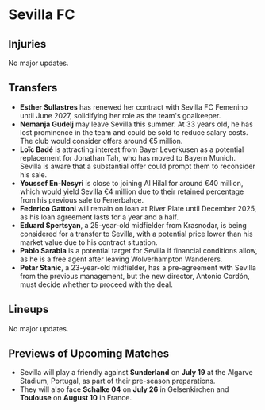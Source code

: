 # Sevilla FC

## Injuries
No major updates.

## Transfers
- **Esther Sullastres** has renewed her contract with Sevilla FC Femenino until June 2027, solidifying her role as the team's goalkeeper.
- **Nemanja Gudelj** may leave Sevilla this summer. At 33 years old, he has lost prominence in the team and could be sold to reduce salary costs. The club would consider offers around €5 million.
- **Loïc Badé** is attracting interest from Bayer Leverkusen as a potential replacement for Jonathan Tah, who has moved to Bayern Munich. Sevilla is aware that a substantial offer could prompt them to reconsider his sale.
- **Youssef En-Nesyri** is close to joining Al Hilal for around €40 million, which would yield Sevilla €4 million due to their retained percentage from his previous sale to Fenerbahçe.
- **Federico Gattoni** will remain on loan at River Plate until December 2025, as his loan agreement lasts for a year and a half.
- **Eduard Spertsyan**, a 25-year-old midfielder from Krasnodar, is being considered for a transfer to Sevilla, with a potential price lower than his market value due to his contract situation.
- **Pablo Sarabia** is a potential target for Sevilla if financial conditions allow, as he is a free agent after leaving Wolverhampton Wanderers.
- **Petar Stanic**, a 23-year-old midfielder, has a pre-agreement with Sevilla from the previous management, but the new director, Antonio Cordón, must decide whether to proceed with the deal.

## Lineups
No major updates.

## Previews of Upcoming Matches
- Sevilla will play a friendly against **Sunderland** on **July 19** at the Algarve Stadium, Portugal, as part of their pre-season preparations.
- They will also face **Schalke 04** on **July 26** in Gelsenkirchen and **Toulouse** on **August 10** in France.

